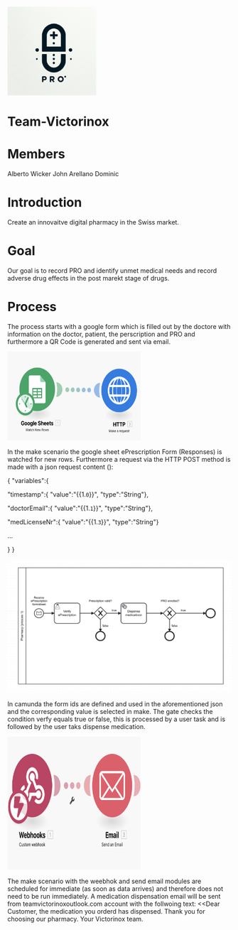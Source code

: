 <img src="PRO.png" alt="My Image" width="200" height="200">

# Team-Victorinox

# Members

Alberto Wicker
John Arellano
Dominic

# Introduction

Create an innovaitve digital pharmacy in the Swiss market.

# Goal

Our goal is to record PRO and identify unmet medical needs and record adverse drug effects in the post marekt stage of drugs.

# Process

The process starts with a google form which is filled out by the doctore with information on the doctor, patient, the perscription and PRO and furthermore a QR Code is generated and sent via email. 

<img src="makeScenario.png" alt="My Image" width="300" height="200">

In the make scenario the google sheet ePrescription Form (Responses) is watched for new rows. Furthermore a request via the HTTP POST method is made with a json request content (): 

{
"variables":{

"timestamp":{
"value":"{{1.`0`}}",
"type":"String"},

"doctorEmail":{
"value":"{{1.`1`}}",
"type":"String"},

"medLicenseNr":{
"value":"{{1.`3`}}",
"type":"String"}

...

}
}

<img src="process one.png" alt="My Image" width="900" height="300">

In camunda the form ids are defined and used in the aforementioned json and the corresponding value is selected in make. The gate checks the condition verfy equals true or false, this is processed by a user task and is followed by the user taks dispense medication.

<img src="webhookDispenseConfirmation.png" alt="My Image" width="300" height="300">


The make scenario with the weebhok and send email modules are scheduled for immediate (as soon as data arrives) and therefore does not need to be run immediately. A medication dispensation email will be sent from teamvictorinoxoutlook.com account with the follwoing text:
<<Dear Customer, the medication you orderd has dispensed. Thank you for choosing our pharmacy. Your Victorinox team.
>>
